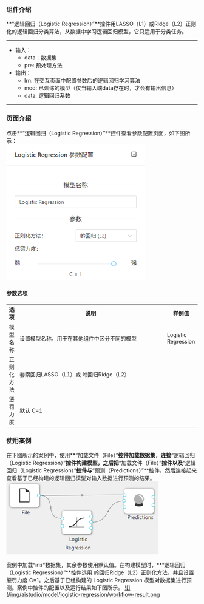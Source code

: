 ### 组件介绍
**“逻辑回归（Logistic Regression）”**控件用LASSO（L1）或Ridge（L2）正则化的逻辑回归分类算法，从数据中学习逻辑回归模型，它只适用于分类任务。

<hr/>

- 输入：
  - data：数据集
  - pre: 预处理方法
- 输出：
  - lrn: 在交互页面中配置参数后的逻辑回归学习算法
  - mod: 已训练的模型（仅当输入端data存在时，才会有输出信息）
  - data: 逻辑回归系数

<hr/>


### 页面介绍
点击**“逻辑回归（Logistic Regression）”**控件查看参数配置页面，如下图所示：  
[ ![](/img/aistudio/model/logistic-regression/param.png) ](/img/aistudio/model/logistic-regression/param.png)

#### 参数选项
<table>
  <tr>
    <th>选项</th>
    <th width="650">说明</th>
    <th>样例值</th>
  </tr>
  <tr>
      <td>模型名称</td> 
      <td>
      设置模型名称，用于在其他组件中区分不同的模型
      </td> 
      <td>Logistic Regression</td>
  </tr>
  <tr>
      <td>正则化方法</td> 
      <td>
      套索回归LASSO（L1）或 岭回归Ridge（L2）
      </td> 
      <td></td>
  </tr>
  <tr>
    <td>惩罚力度</td> 
    <td>
    默认 C=1
    </td> 
    <td></td>
  </tr>
</table>

### 使用案例
在下图所示的案例中，使用**“加载文件（File）”**控件加载数据集，连接**“逻辑回归（Logistic Regression）”**控件构建模型，之后把**“加载文件（File）”**控件以及**“逻辑回归（Logistic Regression）”**控件与**“预测（Predictions）”**控件，然后连接起来查看基于已经构建的逻辑回归模型对输入数据进行预测的结果。
[ ![](/img/aistudio/model/logistic-regression/workflow.png) ](/img/aistudio/model/logistic-regression/workflow.png)

案例中加载“iris”数据集，其余参数使用默认值。在构建模型时，**“逻辑回归（Logistic Regression）”**控件选用 岭回归Ridge（L2）正则化方法，并且设置惩罚力度 C=1。之后基于已经构建的 Logistic Regression 模型对数据集进行预测。案例中控件的配置以及运行结果如下图所示。
[ ![](/img/aistudio/model/logistic-regression/workflow-result.png ](/img/aistudio/model/logistic-regression/workflow-result.png)